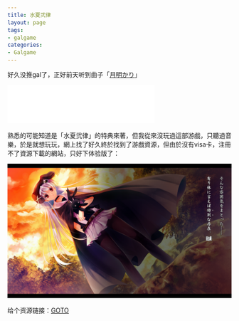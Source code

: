 ```yaml
---
title: 水夏弐律
layout: page
tags:
- galgame
categories:
- Galgame
---
```


好久没推gal了，正好前天听到曲子「[月明かり](https://music.163.com/#/song?id=4922660)」

<iframe frameborder="no" border="0" marginwidth="0" marginheight="0" width=330 height=86 src="//music.163.com/outchain/player?type=2&id=4922660&auto=1&height=66"></iframe>

熟悉的可能知道是「水夏弐律」的特典來著，但我從來沒玩過這部游戲，只聽過音樂，於是就想玩玩，網上找了好久終於找到了游戲資源，但由於沒有visa卡，注冊不了資源下載的網站，只好下体验版了：

![游戏截图](/img/suika_taiken.png)

给个资源链接：[GOTO](http://www.anime-sharing.com/forum/hentai-games-38/japanese-%5Bnew-release%5D%5B110930%5D%5Bcircus%5D-%E6%B0%B4%E5%A4%8F%E5%BC%90%E5%BE%8B-%E5%88%9D%E5%9B%9E%E9%99%90%E5%AE%9A%E7%89%88-%5B2-0g%5D-nodvd-update-24639/)
